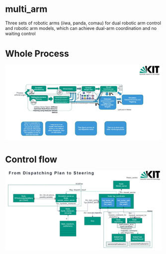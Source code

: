 # multi_arm
Three sets of robotic arms (iiwa, panda, comau) for dual robotic arm control and robotic arm models, 
which can achieve dual-arm coordination and no waiting control
# Whole Process
![image](https://github.com/Hongdong-Z/multi_arm/blob/master/871a2ccb-6698-4e02-9a77-d82b14e66a6c.jpeg)
# Control flow
![image](https://github.com/Hongdong-Z/multi_arm/blob/master/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)
